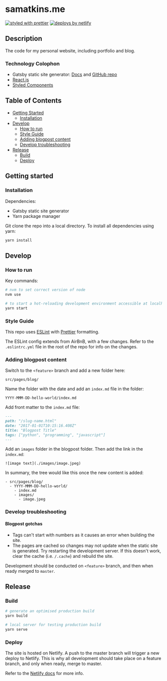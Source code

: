 # samatkins.me

[![styled with prettier](https://img.shields.io/badge/styled_with-prettier-ff69b4.svg)](https://github.com/prettier/prettier)
[![deploys by netlify](https://img.shields.io/badge/deploys%20by-netlify-00c7b7.svg)](https://www.netlify.com)

## Description

The code for my personal website, including portfolio and blog.

### Technology Colophon

- Gatsby static site generator: [Docs](https://www.gatsbyjs.org/) and [GitHub repo](https://github.com/gatsbyjs/gatsby)
- [React.js](https://facebook.github.io/react/)
- [Styled Components](https://www.styled-components.com/docs)

## Table of Contents

- [Getting Started](#getting-started)
  - [Installation](#installation)
- [Develop](#develop)
  - [How to run](#how-to-run)
  - [Style Guide](#style-guide)
  - [Adding blogpost content](#adding-blogpost-content)
  - [Develop troubleshooting](#develop-troubleshooting)
- [Release](#release)
  - [Build](#build)
  - [Deploy](#deploy)

## Getting started

### Installation

Dependencies:
* Gatsby static site generator
* Yarn package manager

Git clone the repo into a local directory. To install all dependencies using yarn:

```sh
yarn install
```

## Develop

### How to run

Key commands:

```bash
# nvm to set correct version of node
nvm use

# to start a hot-reloading development environment accessible at localhost:8000
yarn start
```

### Style Guide

This repo uses [ESLint](https://eslint.org/) with [Prettier](https://github.com/prettier/prettier) formatting.

The ESLint config extends from AirBnB, with a few changes. Refer to the `.eslintrc.yml` file in the root of the repo for info on the changes.


### Adding blogpost content

Switch to the `<feature>` branch and add a new folder here:

`src/pages/blog/`

Name the folder with the date and add an `index.md` file in the folder:

`YYYY-MMM-DD-hello-world/index.md`

Add front matter to the `index.md` file:

```md
---
path: "/slug-name.html"
date: "2017-01-01T10:15:16.408Z"
title: "Blogpost Title"
tags: ["python", "programming", "javascript"]
---
```

Add an `images` folder in the blogpost folder.  Then add the link in the `index.md`:

`![image text](./images/image.jpeg)`

In summary, the tree would like this once the new content is added:

```
- src/pages/blog/
  - YYYY-MMM-DD-hello-world/
    - index.md
    - images/
      - image.jpeg
```

### Develop troubleshooting

#### Blogpost gotchas

- Tags can't start with numbers as it causes an error when building the site.
- The pages are cached so changes may not update when the static site is generated. Try restarting the development server. If this doesn't work, clear the cache (i.e. `/.cache`) and rebuild the site.

Development should be conducted on  `<feature>` branch, and then when ready merged to `master`.

## Release

### Build

```sh
# generate an optimised production build
yarn build

# local server for testing production build
yarn serve
```

### Deploy

The site is hosted on Netlify. A push to the master branch will trigger a new deploy to Netlify. This is why all development should take place on a feature branch, and only when ready, merge to master.

Refer to the [Netlify docs](https://www.netlify.com/docs/) for more info.
